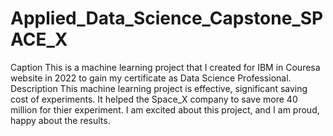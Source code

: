 # Applied_Data_Science_Capstone_SPACE_X
Caption
This is a machine learning project that I created for IBM in Couresa website in 2022 to gain my certificate as Data Science Professional.
Description 
This machine learning project is effective, significant saving cost of experiments. It helped the Space_X company to save more 40 million for thier experiment. I am excited about this project, and I am proud, happy about the results.
